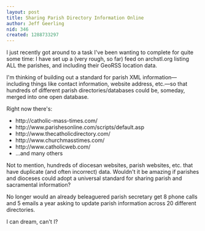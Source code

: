 ```yaml
---
layout: post
title: Sharing Parish Directory Information Online
author: Jeff Geerling
nid: 346
created: 1288733297
---
```

<p>I just recently got around to a task I&#39;ve been wanting to complete for quite some time: I have set up a (very rough, so far) feed on archstl.org listing ALL the parishes, and including their GeoRSS location data.</p>
<p>I&#39;m thinking of building out a standard for parish XML information&mdash;including things like contact information, website address, etc.&mdash;so that hundreds of different parish directories/databases could be, someday, merged into one open database.</p>
<p>Right now there&#39;s:</p>
<ul>
<li>http://catholic-mass-times.com/</li>
<li>http://www.parishesonline.com/scripts/default.asp</li>
<li>http://www.thecatholicdirectory.com/</li>
<li>http://www.churchmasstimes.com/</li>
<li>http://www.catholicweb.com/</li>
<li>...and many others</li>
</ul>
<p>Not to mention, hundreds of diocesan websites, parish websites, etc. that have duplicate (and often incorrect) data. Wouldn&#39;t it be amazing if parishes and dioceses could adopt a universal standard for sharing parish and sacramental information?</p>
<p>No longer would an already beleaguered parish secretary get 8 phone calls and 5 emails a year asking to update parish information across 20 different directories.</p>
<p>I can dream, can&#39;t I?</p>
<code>
<parish>
  <website></website>
  <email></email>
  <phone></phone>
  <masstimes></masstimes>
    <sunday></sunday>
    <monday></monday>
  <georss></georss>
  <picture></picture>
</parish>
</code>
